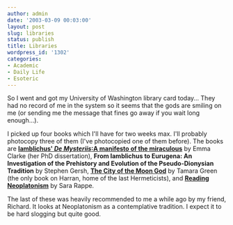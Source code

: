 ```yaml
---
author: admin
date: '2003-03-09 00:03:00'
layout: post
slug: libraries
status: publish
title: Libraries
wordpress_id: '1302'
categories:
- Academic
- Daily Life
- Esoteric
---
```

So I went and got my University of Washington library card today... They had no record of me in the system so it seems that the gods are smiling on me (or sending me the message that fines go away if you wait long enough...).

I picked up four books which I'll have for two weeks max. I'll probably photocopy three of them (I've photocopied one of them before). The books are <strong><a href="http://www.amazon.com/exec/obidos/ASIN/075460408X">Iamblichus' <em>De Mysteriis</em>:A manifesto of the miraculous</a></strong> by Emma Clarke (her PhD dissertation), <strong>From Iamblichus to Eurugena: An Investigation of the Prehistory and Evolution of the Pseudo-Dionysian Tradition</strong> by Stephen Gersh, <strong><a href="http://www.amazon.com/exec/obidos/ASIN/9004095136/">The City of the Moon God</a></strong> by Tamara Green (the only book on Harran, home of the last Hermeticists), and <strong><a href="http://www.amazon.com/exec/obidos/tg/detail/-/0521651581/">Reading Neoplatonism</a></strong> by Sara Rappe.

The last of these was heavily recommended to me a while ago by my friend, Richard. It looks at Neoplatonism as a contemplative tradition. I expect it to be hard slogging but quite good.

